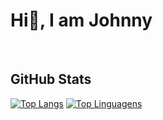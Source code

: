 <h1>Hi👋, I am Johnny</h1>
</br>
<h2>GitHub Stats</h2>

[![Top Langs](https://github-readme-stats.vercel.app/api/top-langs/?username=Johnny-DF26&langs_count=8)](https://github.com/anuraghazra/github-readme-stats)
[![Top Linguagens](https://github-readme-stats.vercel.app/api/top-langs/?username=Johnny-DF26&layout=compact)](https://github.com/anuraghazra/github-readme-stats)
